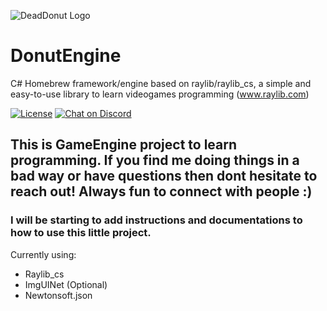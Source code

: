 ![DeadDonut Logo](https://www.deaddonut.se/img/Logos/Logo.png "DeadDonut Logo")

# DonutEngine

C# Homebrew framework/engine based on raylib/raylib_cs, a simple and easy-to-use library to learn videogames programming (www.raylib.com)

[![License](https://img.shields.io/badge/license-zlib%2Flibpng-blue.svg)](LICENSE)
[![Chat on Discord](https://img.shields.io/discord/426912293134270465.svg?logo=discord)](https://discord.gg/raylib)


## This is GameEngine project to learn programming. If you find me doing things in a bad way or have questions then dont hesitate to reach out! Always fun to connect with people :)

### I will be starting to add instructions and documentations to how to use this little project.

Currently using: 
- Raylib_cs
- ImgUINet (Optional)
- Newtonsoft.json
